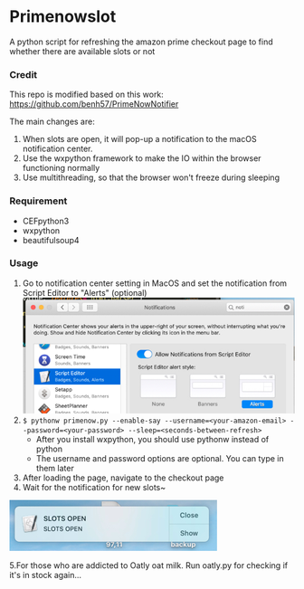 # Primenowslot
A python script for refreshing the amazon prime checkout page to find whether there are available slots or not

### Credit
This repo is modified based on this work:
https://github.com/benh57/PrimeNowNotifier

The main changes are:
1. When slots are open, it will pop-up a notification to the macOS notification center. 
2. Use the wxpython framework to make the IO within the browser functioning normally
3. Use multithreading, so that the browser won't freeze during sleeping

### Requirement
- CEFpython3
- wxpython
- beautifulsoup4

### Usage
 1. Go to notification center setting in MacOS and set the notification from Script Editor to "Alerts" (optional)
 ![Image of Notification Setting](https://github.com/ruochiz/Primenowslot/blob/master/figs/fig2.png)
 2. ```$ pythonw primenow.py --enable-say --username=<your-amazon-email> --password=<your-password> --sleep=<seconds-between-refresh>```
    - After you install wxpython, you should use pythonw instead of python
    - The username and password options are optional. You can type in them later
 3. After loading the page, navigate to the checkout page
 4. Wait for the notification for new slots~
 
 ![Image of Notification](https://github.com/ruochiz/Primenowslot/blob/master/figs/fig1.png)
 
 5.For those who are addicted to Oatly oat milk. Run oatly.py for checking if it's in stock again...
